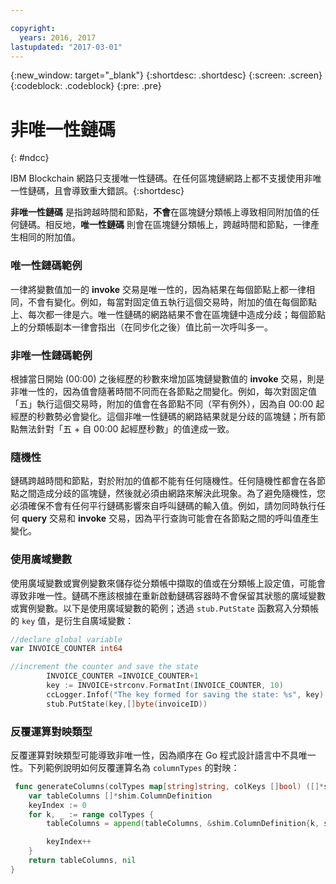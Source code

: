 ```yaml
---

copyright:
  years: 2016, 2017
lastupdated: "2017-03-01"
---
```


{:new_window: target="_blank"}
{:shortdesc: .shortdesc}
{:screen: .screen}
{:codeblock: .codeblock}
{:pre: .pre}

# 非唯一性鏈碼
{: #ndcc}


IBM Blockchain 網路只支援唯一性鏈碼。在任何區塊鏈網路上都不支援使用非唯一性鏈碼，且會導致重大錯誤。{:shortdesc}

**非唯一性鏈碼** 是指跨越時間和節點，**不會**在區塊鏈分類帳上導致相同附加值的任何鏈碼。相反地，**唯一性鏈碼** 則會在區塊鏈分類帳上，跨越時間和節點，一律產生相同的附加值。

### 唯一性鏈碼範例
一律將變數值加一的 **invoke** 交易是唯一性的，因為結果在每個節點上都一律相同，不會有變化。例如，每當對固定值五執行這個交易時，附加的值在每個節點上、每次都一律是六。唯一性鏈碼的網路結果不會在區塊鏈中造成分歧；每個節點上的分類帳副本一律會指出（在同步化之後）值比前一次呼叫多一。

### 非唯一性鏈碼範例
根據當日開始 (00:00) 之後經歷的秒數來增加區塊鏈變數值的 **invoke** 交易，則是非唯一性的，因為值會隨著時間不同而在各節點之間變化。例如，每次對固定值「五」執行這個交易時，附加的值會在各節點不同（罕有例外），因為自 00:00 起經歷的秒數勢必會變化。這個非唯一性鏈碼的網路結果就是分歧的區塊鏈；所有節點無法針對「五 + 自 00:00 起經歷秒數」的值達成一致。

### 隨機性
鏈碼跨越時間和節點，對於附加的值都不能有任何隨機性。任何隨機性都會在各節點之間造成分歧的區塊鏈，然後就必須由網路來解決此現象。為了避免隨機性，您必須確保不會有任何平行鏈碼影響來自呼叫鏈碼的輸入值。例如，請勿同時執行任何 **query** 交易和 **invoke** 交易，因為平行查詢可能會在各節點之間的呼叫值產生變化。

### 使用廣域變數
使用廣域變數或實例變數來儲存從分類帳中擷取的值或在分類帳上設定值，可能會導致非唯一性。鏈碼不應該根據在重新啟動鏈碼容器時不會保留其狀態的廣域變數或實例變數。以下是使用廣域變數的範例；透過 `stub.PutState` 函數寫入分類帳的 `key` 值，是衍生自廣域變數：

```go
//declare global variable
var INVOICE_COUNTER int64

//increment the counter and save the state
		INVOICE_COUNTER =INVOICE_COUNTER+1
		key := INVOICE+strconv.FormatInt(INVOICE_COUNTER, 10)
		ccLogger.Infof("The key formed for saving the state: %s", key)
		stub.PutState(key,[]byte(invoiceID))
```

### 反覆運算對映類型
反覆運算對映類型可能導致非唯一性，因為順序在 Go 程式設計語言中不具唯一性。下列範例說明如何反覆運算名為 `columnTypes` 的對映：

```go
 func generateColumns(colTypes map[string]string, colKeys []bool) ([]*shim.ColumnDefinition, error) {
	var tableColumns []*shim.ColumnDefinition
	keyIndex := 0
	for k, _ := range colTypes {
		tableColumns = append(tableColumns, &shim.ColumnDefinition{k, shim.ColumnDefinition_STRING, colKeys[keyIndex]})

		keyIndex++
	}
	return tableColumns, nil
}
```
